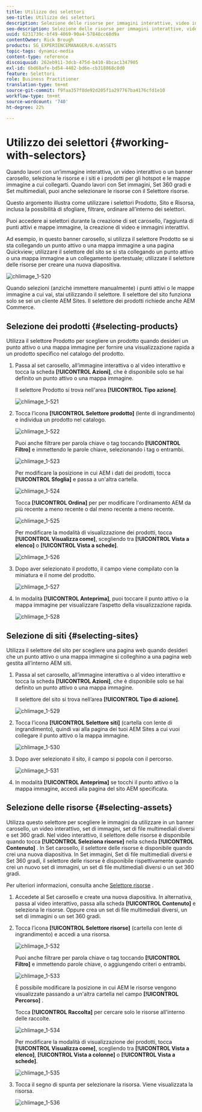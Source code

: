 ```yaml
---
title: Utilizzo dei selettori
seo-title: Utilizzo dei selettori
description: Selezione delle risorse per immagini interattive, video interattivi e banner a carosello
seo-description: Selezione delle risorse per immagini interattive, video interattivi e banner a carosello
uuid: 6231739c-bf49-4069-90a4-57848cc68d9a
contentOwner: Rick Brough
products: SG_EXPERIENCEMANAGER/6.4/ASSETS
topic-tags: dynamic-media
content-type: reference
discoiquuid: 262eb911-3dcb-475d-b410-8bcac1347905
exl-id: 6bd68afe-bd54-4482-bd6e-cb318868c8d0
feature: Selettori
role: Business Practitioner
translation-type: tm+mt
source-git-commit: f9faa357f8de92d205f1a297767ba4176cfd1e10
workflow-type: tm+mt
source-wordcount: '740'
ht-degree: 22%

---
```


# Utilizzo dei selettori {#working-with-selectors}

Quando lavori con un’immagine interattiva, un video interattivo o un banner carosello, seleziona le risorse e i siti e i prodotti per gli hotspot e le mappe immagine a cui collegarti. Quando lavori con Set immagini, Set 360 gradi e Set multimediali, puoi anche selezionare le risorse con il Selettore risorse.

Questo argomento illustra come utilizzare i selettori Prodotto, Sito e Risorsa, inclusa la possibilità di sfogliare, filtrare, ordinare all’interno dei selettori.

Puoi accedere ai selettori durante la creazione di set carosello, l’aggiunta di punti attivi e mappe immagine, la creazione di video e immagini interattivi.

Ad esempio, in questo banner carosello, si utilizza il selettore Prodotto se si sta collegando un punto attivo o una mappa immagine a una pagina Quickview; utilizzare il selettore del sito se si sta collegando un punto attivo o una mappa immagine a un collegamento ipertestuale; utilizzate il selettore delle risorse per creare una nuova diapositiva.

![chlimage_1-520](assets/chlimage_1-520.png)

Quando selezioni (anziché immettere manualmente) i punti attivi o le mappe immagine a cui vai, stai utilizzando il selettore. Il selettore del sito funziona solo se sei un cliente AEM Sites. Il selettore dei prodotti richiede anche AEM Commerce.

## Selezione dei prodotti {#selecting-products}

Utilizza il selettore Prodotto per scegliere un prodotto quando desideri un punto attivo o una mappa immagine per fornire una visualizzazione rapida a un prodotto specifico nel catalogo del prodotto.

1. Passa al set carosello, all’immagine interattiva o al video interattivo e tocca la scheda **[!UICONTROL Azioni]**, che è disponibile solo se hai definito un punto attivo o una mappa immagine.

   Il selettore Prodotto si trova nell&#39;area **[!UICONTROL Tipo azione]**.

   ![chlimage_1-521](assets/chlimage_1-521.png)

1. Tocca l’icona **[!UICONTROL Selettore prodotto]** (lente di ingrandimento) e individua un prodotto nel catalogo.

   ![chlimage_1-522](assets/chlimage_1-522.png)

   Puoi anche filtrare per parola chiave o tag toccando **[!UICONTROL Filtro]** e immettendo le parole chiave, selezionando i tag o entrambi.

   ![chlimage_1-523](assets/chlimage_1-523.png)

   Per modificare la posizione in cui AEM i dati dei prodotti, tocca **[!UICONTROL Sfoglia]** e passa a un&#39;altra cartella.

   ![chlimage_1-524](assets/chlimage_1-524.png)

   Tocca **[!UICONTROL Ordina]** per per modificare l&#39;ordinamento AEM da più recente a meno recente o dal meno recente a meno recente.

   ![chlimage_1-525](assets/chlimage_1-525.png)

   Per modificare la modalità di visualizzazione dei prodotti, tocca **[!UICONTROL Visualizza come]**, scegliendo tra **[!UICONTROL Vista a elenco]** o **[!UICONTROL Vista a schede]**.

   ![chlimage_1-526](assets/chlimage_1-526.png)

1. Dopo aver selezionato il prodotto, il campo viene compilato con la miniatura e il nome del prodotto.

   ![chlimage_1-527](assets/chlimage_1-527.png)

1. In modalità **[!UICONTROL Anteprima]**, puoi toccare il punto attivo o la mappa immagine per visualizzare l’aspetto della visualizzazione rapida.

   ![chlimage_1-528](assets/chlimage_1-528.png)

## Selezione di siti {#selecting-sites}

Utilizza il selettore del sito per scegliere una pagina web quando desideri che un punto attivo o una mappa immagine si colleghino a una pagina web gestita all’interno AEM siti.

1. Passa al set carosello, all’immagine interattiva o al video interattivo e tocca la scheda **[!UICONTROL Azioni]**, che è disponibile solo se hai definito un punto attivo o una mappa immagine.

   Il selettore del sito si trova nell’area **[!UICONTROL Tipo di azione]**.

   ![chlimage_1-529](assets/chlimage_1-529.png)

1. Tocca l’icona **[!UICONTROL Selettore siti]** (cartella con lente di ingrandimento), quindi vai alla pagina dei tuoi AEM Sites a cui vuoi collegare il punto attivo o la mappa immagine.

   ![chlimage_1-530](assets/chlimage_1-530.png)

1. Dopo aver selezionato il sito, il campo si popola con il percorso.

   ![chlimage_1-531](assets/chlimage_1-531.png)

1. In modalità **[!UICONTROL Anteprima]** se tocchi il punto attivo o la mappa immagine, accedi alla pagina del sito AEM specificata.

## Selezione delle risorse {#selecting-assets}

Utilizza questo selettore per scegliere le immagini da utilizzare in un banner carosello, un video interattivo, set di immagini, set di file multimediali diversi e set 360 gradi. Nel video interattivo, il selettore delle risorse è disponibile quando tocca **[!UICONTROL Seleziona risorse]** nella scheda **[!UICONTROL Contenuto]** . In Set carosello, il selettore delle risorse è disponibile quando crei una nuova diapositiva. In Set immagini, Set di file multimediali diversi e Set 360 gradi, il selettore delle risorse è disponibile rispettivamente quando crei un nuovo set di immagini, un set di file multimediali diversi o un set 360 gradi.

Per ulteriori informazioni, consulta anche [Selettore risorse](asset-selector.md) .

1. Accedete al Set carosello e create una nuova diapositiva. In alternativa, passa al video interattivo, passa alla scheda **[!UICONTROL Contenuto]** e seleziona le risorse. Oppure crea un set di file multimediali diversi, un set di immagini o un set 360 gradi.
1. Tocca l’icona **[!UICONTROL Selettore risorse]** (cartella con lente di ingrandimento) e accedi a una risorsa.

   ![chlimage_1-532](assets/chlimage_1-532.png)

   Puoi anche filtrare per parola chiave o tag toccando **[!UICONTROL Filtro]** e immettendo parole chiave, o aggiungendo criteri o entrambi.

   ![chlimage_1-533](assets/chlimage_1-533.png)

   È possibile modificare la posizione in cui AEM le risorse vengono visualizzate passando a un&#39;altra cartella nel campo **[!UICONTROL Percorso]** .

   Tocca **[!UICONTROL Raccolta]** per cercare solo le risorse all’interno delle raccolte.

   ![chlimage_1-534](assets/chlimage_1-534.png)

   Per modificare la modalità di visualizzazione dei prodotti, tocca **[!UICONTROL Visualizza come]**, scegliendo tra **[!UICONTROL Vista a elenco]**, **[!UICONTROL Vista a colonne]** o **[!UICONTROL Vista a schede]**.

   ![chlimage_1-535](assets/chlimage_1-535.png)

1. Tocca il segno di spunta per selezionare la risorsa. Viene visualizzata la risorsa.

   ![chlimage_1-536](assets/chlimage_1-536.png)
